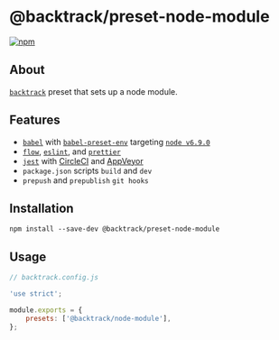 # @backtrack/preset-node-module

[![npm](https://img.shields.io/npm/v/@backtrack/preset-node-module.svg?label=npm%20version)](https://www.npmjs.com/package/@backtrack/preset-node-module)

## About

[`backtrack`](https://github.com/chrisblossom/backtrack) preset that sets up a node module.

## Features

*   [`babel`](https://babeljs.io/) with [`babel-preset-env`](https://babeljs.io/docs/plugins/preset-env/) targeting [`node v6.9.0`](./files/babelrc.js)
*   [`flow`](https://flow.org/), [`eslint`](https://eslint.org/), and [`prettier`](https://prettier.io)
*   [`jest`](https://facebook.github.io/jest/) with [CircleCI](https://circleci.com/) and [AppVeyor](https://www.appveyor.com/)
*   `package.json` scripts `build` and `dev`
*   `prepush` and `prepublish` `git hooks`

## Installation

`npm install --save-dev @backtrack/preset-node-module`

## Usage

```js
// backtrack.config.js

'use strict';

module.exports = {
    presets: ['@backtrack/node-module'],
};
```
